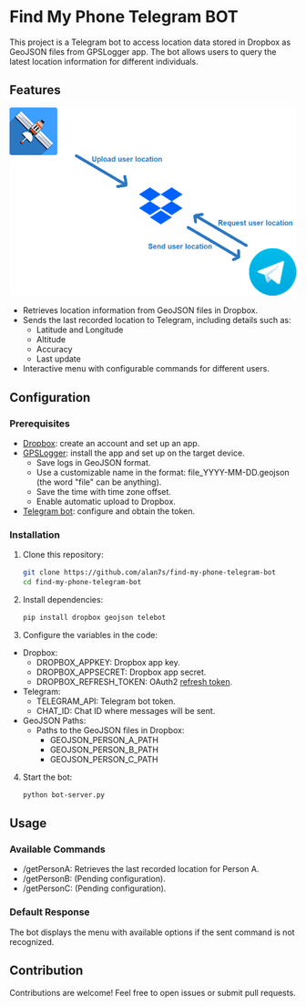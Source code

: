 # Find My Phone Telegram BOT
This project is a Telegram bot to access location data stored in Dropbox as GeoJSON files from GPSLogger app. The bot allows users to query the latest location information for different individuals.

## Features
![bot-server.py flowchart](find-my-phone-telegram-bot.png)
- Retrieves location information from GeoJSON files in Dropbox.
- Sends the last recorded location to Telegram, including details such as:
  - Latitude and Longitude
  - Altitude
  - Accuracy
  - Last update
- Interactive menu with configurable commands for different users.

## Configuration

### Prerequisites

- [Dropbox](https://www.dropbox.com/developers/reference/getting-started#app%20console): create an account and set up an app.
- [GPSLogger](https://github.com/mendhak/gpslogger/releases): install the app and set up on the target device.
  - Save logs in GeoJSON format.
  - Use a customizable name in the format: file_YYYY-MM-DD.geojson (the word "file" can be anything).
  - Save the time with time zone offset.
  - Enable automatic upload to Dropbox.
- [Telegram bot](https://core.telegram.org/bots/tutorial#obtain-your-bot-token): configure and obtain the token.

### Installation

1. Clone this repository:
   ```bash
   git clone https://github.com/alan7s/find-my-phone-telegram-bot
   cd find-my-phone-telegram-bot

2. Install dependencies:
   ```bash
   pip install dropbox geojson telebot

3. Configure the variables in the code:
- Dropbox:
  - DROPBOX_APPKEY: Dropbox app key.
  - DROPBOX_APPSECRET: Dropbox app secret.
  - DROPBOX_REFRESH_TOKEN: OAuth2 [refresh token](https://www.limontec.com/2024/08/dropbox-como-obter-refresh-token.html).
- Telegram:
  - TELEGRAM_API: Telegram bot token.
  - CHAT_ID: Chat ID where messages will be sent.
- GeoJSON Paths:
  - Paths to the GeoJSON files in Dropbox:
    - GEOJSON_PERSON_A_PATH
    - GEOJSON_PERSON_B_PATH
    - GEOJSON_PERSON_C_PATH

4. Start the bot:
   ```bash
   python bot-server.py

## Usage

### Available Commands
  - /getPersonA: Retrieves the last recorded location for Person A.
  - /getPersonB: (Pending configuration).
  - /getPersonC: (Pending configuration).

### Default Response
The bot displays the menu with available options if the sent command is not recognized.

## Contribution
Contributions are welcome! Feel free to open issues or submit pull requests.
